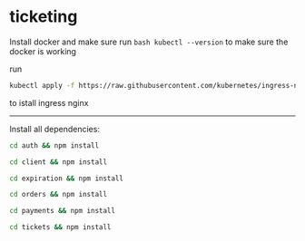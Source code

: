 # ticketing

Install docker and make sure run ```bash kubectl --version``` to make sure the  docker is working

run 

```bash
kubectl apply -f https://raw.githubusercontent.com/kubernetes/ingress-nginx/controller-v1.8.2/deploy/static/provider/cloud/deploy.yaml
```

to istall ingress nginx 
*******
Install all dependencies:

```bash
cd auth && npm install
```

```bash
cd client && npm install
```

```bash
cd expiration && npm install
```

```bash
cd orders && npm install
```

```bash
cd payments && npm install
```

```bash
cd tickets && npm install
```
